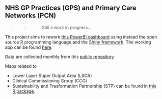 ## NHS GP Practices (GPS) and Primary Care Networks (PCN)

>>> Still a work in progress...

This project aims to rework [this PowerBI dashboard](https://app.powerbi.com/view?r=eyJrIjoiNjQxMTI5NTEtYzlkNi00MzljLWE0OGItNGVjM2QwNjAzZGQ0IiwidCI6IjUwZjYwNzFmLWJiZmUtNDAxYS04ODAzLTY3Mzc0OGU2MjllMiIsImMiOjh9) using instead the open source [R]() programming language and the [Shiny framework](). The working app can be found [here]().

Data are collected monthly from this [public repository](https://digital.nhs.uk/data-and-information/publications/statistical/patients-registered-at-a-gp-practice)

Maps related to 
 - Lower Layer Super Output Area (LSOA)
 - Clinical Commissioning Group (CCG)
 - Sustainability and Trasformation Partnership (STP) 
can be found in [this R package]().

